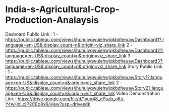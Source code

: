 # India-s-Agricultural-Crop-Production-Analaysis


Dasboard Public Link : 1 - https://public.tableau.com/views/jhuhuiyqwuiehwjqkbdheuay/Dashboard1?:language=en-US&:display_count=n&:origin=viz_share_link                                                              2 - https://public.tableau.com/views/jhuhuiyqwuiehwjqkbdheuay/Dashboard2?:language=en-US&:display_count=n&:origin=viz_share_link                                                              3 - https://public.tableau.com/views/jhuhuiyqwuiehwjqkbdheuay/Dashboard3?:language=en-US&:display_count=n&:origin=viz_share_link
Story Public Link : 1 - https://public.tableau.com/views/jhuhuiyqwuiehwjqkbdheuay/Story1?:language=en-US&:display_count=n&:origin=viz_share_link                                                                  2 - https://public.tableau.com/views/jhuhuiyqwuiehwjqkbdheuay/Story2?:language=en-US&:display_count=n&:origin=viz_share_link 
Video Demonstration Link : https://drive.google.com/file/d/1yun48_dPazb_oKs-Y4wHcLcjP2CEo8x6/view?usp=drivesdk
